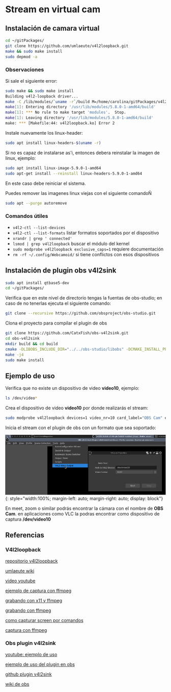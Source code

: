 # Stream en virtual cam

## Instalación de camara virtual

```bash
cd ~/gitPackages/
git clone https://github.com/umlaeute/v4l2loopback.git
make && sudo make install
sudo depmod -a
```

### Observaciones

Si sale el siguiente error: 

```bash
sudo make && sudo make install
Building v4l2-loopback driver...
make -C /lib/modules/`uname -r`/build M=/home/carolina/gitPackages/v4l2loopback modules
make[1]: Entering directory '/usr/lib/modules/5.8.0-1-amd64/build'
make[1]: *** No rule to make target 'modules'.  Stop.
make[1]: Leaving directory '/usr/lib/modules/5.8.0-1-amd64/build'
make: *** [Makefile:44: v4l2loopback.ko] Error 2
```

Instale nuevamente los linux-header:

```bash
sudo apt install linux-headers-$(uname -r)
```

Si no es capaz de instalarse as'i, entonces debera reinstalar la imagen de linux, ejemplo:

```bash
sudo apt install linux-image-5.9.0-1-amd64
sudo apt-get install --reinstall linux-headers-5.9.0-1-amd64
```

En este caso debe reiniciar el sistema.

Puedes remover las imagenes linux viejas con el siguiente comandoÑ

```bash
sudo apt --purge autoremove
```

### Comandos útiles

* `v4l2-ctl --list-devices`
* `v4l2-ctl --list-formats` listar formatos soportados por el dispositivo
* `xrandr | grep ' connected'`
* `lsmod | grep v4l2loopback` buscar el módulo del kernel
* `sudo modprobe v4l2loopback exclusive_caps=1` requiere documentación
* `rm -rf ~/.config/Webcamoid/` si tiene conflictos con esos dispositivos

## Instalación de plugin obs v4l2sink

```bash
sudo apt install qtbase5-dev
cd ~/gitPackages/
```

Verifica que en este nivel de directorio tengas la fuentas de obs-studio;
en caso de no tenerlas ejecuta el siguiente comando:

```bash
git clone --recursive https://github.com/obsproject/obs-studio.git
```

Clona el proyecto para compilar el plugin de obs

```bash
git clone https://github.com/CatxFish/obs-v4l2sink.git
cd obs-v4l2sink
mkdir build && cd build
cmake -DLIBOBS_INCLUDE_DIR="../../obs-studio/libobs" -DCMAKE_INSTALL_PREFIX=/usr ..
make -j4
sudo make install

```

## Ejemplo de uso

Verifica que no existe un dispositivo de video **video10**, ejemplo:

```bash
ls /dev/video*
```

Crea el dispositivo de video **video10** por donde realizarás el stream:

```bash
sudo modprobe v4l2loopback devices=1 video_nr=10 card_label="OBS Cam" exclusive_caps=1
```

Inicia el stream con el plugin de obs con un formato que sea soportado:

![obs virtual cam stream](../../../img/obs/obs-virtual-cam.png){: style="width:100%; margin-left: auto; margin-right: auto; display: block"}


En meet, zoom o similar podrás encontrar la cámara con el nombre de **OBS Cam**.
en aplicaciones como VLC la podras encontrar como dispositivo de captura
**/dev/video10**

## Referencias

### V4l2loopback

[repositorio v4l2loopback](https://github.com/umlaeute/v4l2loopback)

[umlaeute wiki](https://github.com/umlaeute/v4l2loopback/wiki)

[video youtube](https://www.youtube.com/watch?v=6AZRiW3hHrw)

[ejemplo de captura con ffmpeg](https://stackoverflow.com/questions/36986037/screen-capture-recorder-to-record-2nd-monitor-ffmpeg-win-7)

[grabando con x11 y ffmpeg](https://www.reddit.com/r/linux/comments/8n3ylp/screen_recording_in_x11_with_ffmpeg/)

[grabando con ffmpeg](https://vlab.ncep.noaa.gov/web/oclo/internal-default-jobsheet-display-page/-/asset_publisher/xLjC16El6sCv/content/recording-your-desktop-with-ffmpeg)

[como capturar screen por comandos](https://unix.stackexchange.com/questions/73622/how-to-get-near-perfect-screen-recording-quality)

[captura con ffmpeg](https://trac.ffmpeg.org/wiki/Capture/Desktop)

### Obs plugin v4l2sink

[youtube: ejemplo de uso](https://www.youtube.com/watch?v=Eca509IDLdM)

[ejemplo de uso del plugin en obs](https://github.com/umlaeute/v4l2loopback/wiki/OBS-Studio)

[github plugin v4l2sink](https://github.com/CatxFish/obs-v4l2sink)

[wiki de obs](https://github.com/obsproject/obs-studio/wiki/Install-Instructions#debian-based-build-directions)

